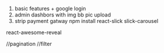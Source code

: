1. basic features + google login
2. admin dashbors with img bb pic upload
3. strip payment gatway
npm install react-slick slick-carousel

react-awesome-reveal


//pagination
//filter